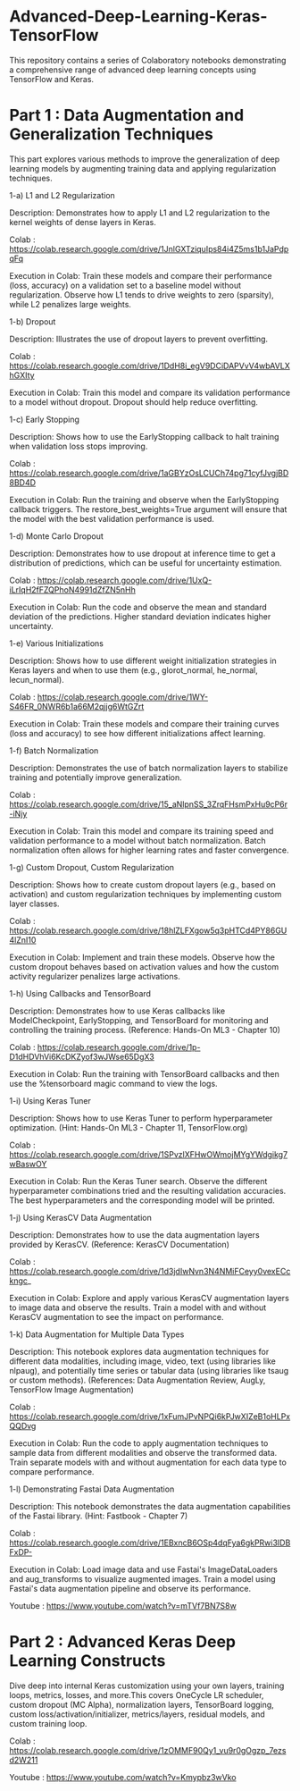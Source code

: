 # Advanced-Deep-Learning-Keras-TensorFlow

This repository contains a series of Colaboratory notebooks demonstrating a comprehensive range of advanced deep learning concepts using TensorFlow and Keras.

# Part 1 : Data Augmentation and Generalization Techniques

This part explores various methods to improve the generalization of deep learning models by augmenting training data and applying regularization techniques.

1-a) L1 and L2 Regularization 

Description: Demonstrates how to apply L1 and L2 regularization to the kernel weights of dense layers in Keras.

Colab : https://colab.research.google.com/drive/1JnlGXTziquIps84i4Z5ms1b1JaPdpqFq

Execution in Colab: Train these models and compare their performance (loss, accuracy) on a validation set to a baseline model without regularization. Observe how L1 tends to drive weights to zero (sparsity), while L2 penalizes large weights.

1-b) Dropout 

Description: Illustrates the use of dropout layers to prevent overfitting.

Colab : https://colab.research.google.com/drive/1DdH8i_egV9DCiDAPVvV4wbAVLXhGXIty

Execution in Colab: Train this model and compare its validation performance to a model without dropout. Dropout should help reduce overfitting.

1-c) Early Stopping 

Description: Shows how to use the EarlyStopping callback to halt training when validation loss stops improving.

Colab : https://colab.research.google.com/drive/1aGBYzOsLCUCh74pg71cyfJvgjBD8BD4D

Execution in Colab: Run the training and observe when the EarlyStopping callback triggers. The restore_best_weights=True argument will ensure that the model with the best validation performance is used.

1-d) Monte Carlo Dropout 

Description: Demonstrates how to use dropout at inference time to get a distribution of predictions, which can be useful for uncertainty estimation.

Colab : https://colab.research.google.com/drive/1UxQ-iLrIqH2fFZQPhoN4991dZfZN5nHh

Execution in Colab: Run the code and observe the mean and standard deviation of the predictions. Higher standard deviation indicates higher uncertainty.

1-e) Various Initializations 

Description: Shows how to use different weight initialization strategies in Keras layers and when to use them (e.g., glorot_normal, he_normal, lecun_normal).

Colab : https://colab.research.google.com/drive/1WY-S46FR_0NWR6b1a66M2qjjg6WtGZrt

Execution in Colab: Train these models and compare their training curves (loss and accuracy) to see how different initializations affect learning.

1-f) Batch Normalization 

Description: Demonstrates the use of batch normalization layers to stabilize training and potentially improve generalization.

Colab : https://colab.research.google.com/drive/15_aNlpnSS_3ZrqFHsmPxHu9cP6r-iNjy

Execution in Colab: Train this model and compare its training speed and validation performance to a model without batch normalization. Batch normalization often allows for higher learning rates and faster convergence.

1-g) Custom Dropout, Custom Regularization 

Description: Shows how to create custom dropout layers (e.g., based on activation) and custom regularization techniques by implementing custom layer classes.

Colab : https://colab.research.google.com/drive/18hlZLFXgow5q3pHTCd4PY86GU4lZnI10

Execution in Colab: Implement and train these models. Observe how the custom dropout behaves based on activation values and how the custom activity regularizer penalizes large activations.

1-h) Using Callbacks and TensorBoard 

Description: Demonstrates how to use Keras callbacks like ModelCheckpoint, EarlyStopping, and TensorBoard for monitoring and controlling the training process. (Reference: Hands-On ML3 - Chapter 10)

Colab : https://colab.research.google.com/drive/1p-D1dHDVhVi6KcDKZyof3wJWse65DgX3

Execution in Colab: Run the training with TensorBoard callbacks and then use the %tensorboard magic command to view the logs.

1-i) Using Keras Tuner 

Description: Shows how to use Keras Tuner to perform hyperparameter optimization. (Hint: Hands-On ML3 - Chapter 11, TensorFlow.org)

Colab : https://colab.research.google.com/drive/1SPvzlXFHwOWmojMYgYWdgikg7wBaswOY

Execution in Colab: Run the Keras Tuner search. Observe the different hyperparameter combinations tried and the resulting validation accuracies. The best hyperparameters and the corresponding model will be printed.

1-j) Using KerasCV Data Augmentation 

Description: Demonstrates how to use the data augmentation layers provided by KerasCV. (Reference: KerasCV Documentation)

Colab : https://colab.research.google.com/drive/1d3jdIwNvn3N4NMiFCeyy0vexECckngc_

Execution in Colab: Explore and apply various KerasCV augmentation layers to image data and observe the results. Train a model with and without KerasCV augmentation to see the impact on performance.

1-k) Data Augmentation for Multiple Data Types 

Description: This notebook explores data augmentation techniques for different data modalities, including image, video, text (using libraries like nlpaug), and potentially time series or tabular data (using libraries like tsaug or custom methods). (References: Data Augmentation Review, AugLy, TensorFlow Image Augmentation)

Colab : https://colab.research.google.com/drive/1xFumJPvNPQi6kPJwXIZeB1oHLPxQQDvg

Execution in Colab: Run the code to apply augmentation techniques to sample data from different modalities and observe the transformed data. Train separate models with and without augmentation for each data type to compare performance.

1-l) Demonstrating Fastai Data Augmentation 

Description: This notebook demonstrates the data augmentation capabilities of the Fastai library. (Hint: Fastbook - Chapter 7)

Colab : https://colab.research.google.com/drive/1EBxncB6OSp4dqFya6gkPRwi3IDBFxDP-

Execution in Colab: Load image data and use Fastai's ImageDataLoaders and aug_transforms to visualize augmented images. Train a model using Fastai's data augmentation pipeline and observe its performance.

Youtube : https://www.youtube.com/watch?v=mTVf7BN7S8w

# Part 2 : Advanced Keras Deep Learning Constructs

Dive deep into internal Keras customization using your own layers, training loops, metrics, losses, and more.This covers OneCycle LR scheduler, custom dropout (MC Alpha), normalization layers, TensorBoard logging, custom loss/activation/initializer, metrics/layers, residual models, and custom training loop.

Colab : https://colab.research.google.com/drive/1zOMMF90Qy1_vu9r0gOgzp_7ezsd2W211

Youtube : https://www.youtube.com/watch?v=Kmypbz3wVko
